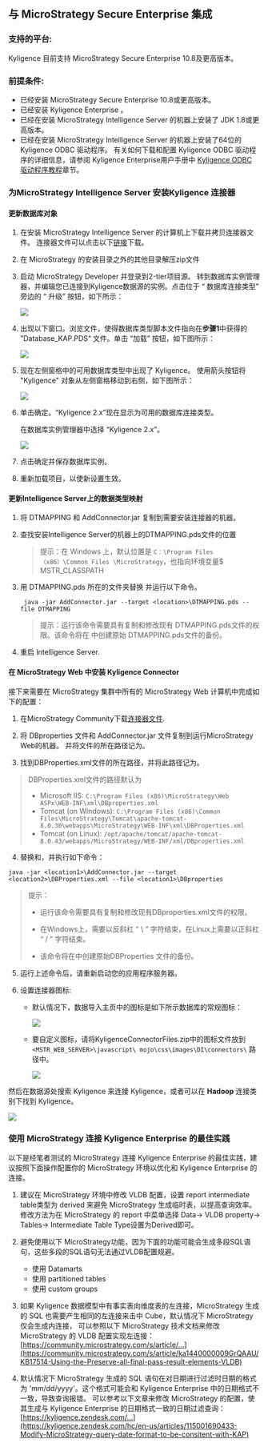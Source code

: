 ## 与 MicroStrategy Secure Enterprise 集成

### 支持的平台:

Kyligence 目前支持 MicroStrategy Secure Enterprise 10.8及更高版本。

### 前提条件:

- 已经安装 MicroStrategy Secure Enterprise 10.8或更高版本。
- 已经安装 Kyligence Enterprise 。
- 已经在安装 MicroStrategy Intelligence Server 的机器上安装了 JDK 1.8或更高版本。
- 已经在安装 MicroStrategy Intelligence Server 的机器上安装了64位的 Kyligence ODBC 驱动程序。 有关如何下载和配置 Kyligence ODBC 驱动程序的详细信息，请参阅 Kyligence Enterprise用户手册中 [Kyligence ODBC 驱动程序教程](../../driver/odbc/README.md)章节。


### 为MicroStrategy Intelligence Server 安装Kyligence 连接器 

#### 更新数据库对象

1. 在安装 MicroStrategy Intelligence Server 的计算机上下载并拷贝连接器文件。 连接器文件可以点击以下[链接](https://community.microstrategy.com/s/article/Kyligence-Analytic-Platform)下载。

2. 在 MicroStrategy 的安装目录之外的其他目录解压zip文件

3. 启动 MicroStrategy Developer 并登录到2-tier项目源。 转到数据库实例管理器，并编辑您已连接到Kyligence数据源的实例。点击位于 “ 数据库连接类型” 旁边的 “ 升级” 按钮，如下所示：

   ![](../../images/microstrategy_10_8/database_instances.png)

4. 出现以下窗口。浏览文件，使得数据库类型脚本文件指向在**步骤1**中获得的 ”Database_KAP.PDS“ 文件。单击 “加载” 按钮，如下图所示：

   ![](../../images/microstrategy_10_8/load.png)

5. 现在左侧窗格中的可用数据库类型中出现了 Kyligence。 使用箭头按钮将 "Kyligence" 对象从左侧窗格移动到右侧，如下图所示：

   ![](../../images/microstrategy_10_8/add_database.png)

6. 单击确定。“Kyligence 2.x”现在显示为可用的数据库连接类型。 

   在数据库实例管理器中选择 “Kyligence 2.x”。

   ![](../../images/microstrategy_10_8/select_kyligence.png)

7. 点击确定并保存数据库实例。

8. 重新加载项目，以使新设置生效。



#### 更新Intelligence Server上的数据类型映射

1. 将 DTMAPPING 和 AddConnector.jar 复制到需要安装连接器的机器。

2. 查找安装Intelligence Server的机器上的DTMAPPING.pds文件的位置

   > 提示：在 Windows 上，默认位置是 `C：\Program Files（x86）\Common Files \MicroStrategy`，也指向环境变量$ MSTR_CLASSPATH

3. 用 DTMAPPING.pds 所在的文件夹替换 <location> 并运行以下命令。

   ``` java -jar AddConnector.jar --target <location>\DTMAPPING.pds --file DTMAPPING```

   > 提示：运行该命令需要具有复制和修改现有 DTMAPPING.pds文件的权限。该命令将在 <location> 中创建原始 DTMAPPING.pds文件的备份。

4. 重启 Intelligence Server.

#### 在 MicroStrategy Web 中安装 Kyligence Connector

接下来需要在 MicroStrategy 集群中所有的 MicroStrategy Web 计算机中完成如下的配置：

1. 在MicroStrategy Community下载[连接器文件](https://community.microstrategy.com/s/article/Kyligence-Analytic-Platform?language=undefined).

2. 将 DBproperties 文件和 AddConnector.jar 文件复制到运行MicroStrategy Web的机器。 并将文件的所在路径记为<location1>。

3. 找到DBProperties.xml文件的所在路径，并将此路径记为<location2>。

  > DBProperties.xml文件的路径默认为
  >
  > * Microsoft IIS: `C:\Program Files (x86)\MicroStrategy\Web ASPx\WEB-INF\xml\DBproperties.xml`
  > * Tomcat (on Windows): `C:\Program Files (x86)\Common Files\MicroStrategy\Tomcat\apache-tomcat-8.0.30\webapps\MicroStrategy\WEB-INF\xml\DBProperties.xml`
  > * Tomcat (on Linux): `/opt/apache/tomcat/apache-tomcat-8.0.43/webapps/MicroStrategy/WEB-INF/xml/DBproperties.xml`
  >

4. 替换<location1>和<location2>，并执行如下命令：

  ```
  java -jar <location1>\AddConnector.jar --target <location2>\DBProperties.xml --file <location1>\DBproperties
  ```

  > 提示：
  >
  > * 运行该命令需要具有复制和修改现有DBproperties.xml文件的权限。
  >
  > * 在Windows上，<location>需要以反斜杠 “ \ ” 字符结束，在Linux上需要以正斜杠 “ / ” 字符结束。
  >
  > * 该命令将在<location2>中创建原始DBProperties 文件的备份。

5. 运行上述命令后，请重新启动您的应用程序服务器。

6. 设置连接器图标:

   * 默认情况下，数据导入主页中的图标是如下所示数据库的常规图标：

     ![](../../images/microstrategy_10_8/default_icon.png)

   * 要自定义图标，请将KyligenceConnectorFiles.zip中的图标文件放到`<MSTR_WEB_SERVER>\javascript\ mojo\css\images\DI\connectors\` 路径中。

     ![](../../images/microstrategy_10_8/ky_icon.png)


然后在数据源处搜索 Kyligence 来连接 Kyligence，或者可以在 **Hadoop** 连接类别下找到 Kyligence。

 ![](../../images/microstrategy_10_8/datasource_ky.png)

### 使用 MicroStrategy 连接 Kyligence Enterprise 的最佳实践

以下是经笔者测试的 MicroStrategy 连接 Kyligence Enterprise 的最佳实践，建议按照下面操作配置你的 MicroStrategy 环境以优化和 Kyligence Enterprise 的连接。

1. 建议在 MicroStrategy 环境中修改 VLDB 配置，设置 report intermediate table类型为 derived 来避免 MicroStrategy 生成临时表，以提高查询效率。修改方法为在 MicroStrategy 的 report 中菜单选择 Data-> VLDB property-> Tables-> Intermediate Table Type设置为Derived即可。

2. 避免使用以下 MicroStrategy功能，因为下面的功能可能会生成多段SQL语句，这些多段的SQL语句无法通过VLDB配置规避。

   - 使用 Datamarts
   - 使用 partitioned tables
   - 使用 custom groups

3. 如果 Kyligence 数据模型中有事实表向维度表的左连接，MicroStrategy 生成的 SQL 也需要产生相同的左连接来击中 Cube，默认情况下 MicroStrategy 仅会生成内连接，
   可以参照以下 MicroStrategy 技术文档来修改 MicroStrategy 的 VLDB 配置实现左连接：[https://community.microstrategy.com/s/article/...](https://community.microstrategy.com/s/article/ka1440000009GrQAAU/KB17514-Using-the-Preserve-all-final-pass-result-elements-VLDB)

4. 默认情况下 MicroStrategy 生成的 SQL 语句在对日期进行过滤时日期的格式为 'mm/dd/yyyy'。这个格式可能会和 Kyligence Enterprise 中的日期格式不一致，导致查询报错。
   可以参考以下文章来修改 MicroStrategy 的配置，使其生成与 Kyligence Enterprise 的日期格式一致的日期过滤查询：[https://kyligence.zendesk.com/...](https://kyligence.zendesk.com/hc/en-us/articles/115001690433-Modify-MicroStrategy-query-date-format-to-be-consitent-with-KAP)


